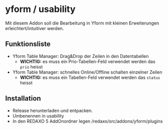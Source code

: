 yform / usability
================

Mit diesem Addon soll die Bearbeitung in Yform mit kleinen Erweiterungen
erleichtert/intuitiver werden.

Funktionsliste
-------

- Yform Table Manager: Drag&Drop der Zeilen in den Datentabellen
  - **WICHTIG:** es muss ein Prio-Tabellen-Feld verwendet werden das `prio` heisst
- Yform Table Manager: schnelles Online/Offline schalten einzelner Zeilen
  - **WICHTIG:** es muss ein Tabellen-Feld verwendet werden das `status` heisst

Installation
-------

* Release herunterladen und entpacken.
* Umbenennen in usability
* In den REDAXO 5 AddOnordner legen /redaxo/src/addons/yform/plugins